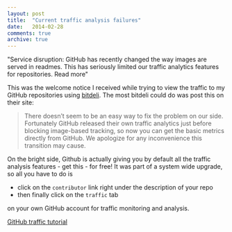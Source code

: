 ```yaml
---
layout: post
title:  "Current traffic analysis failures"
date:   2014-02-28
comments: true
archive: true
---
```


"Service disruption: GitHub has recently changed the way images are served in readmes. This has seriously limited our traffic analytics features for repositories. Read more"

This was the welcome notice I received while trying to view the traffic to my GitHub repositories using [bitdeli](http://blog.bitdeli.com/post/77717727361/on-githubs-image-proxy). The most bitdeli could do was post this on their site:
> There doesn’t seem to be an easy way to fix the problem on our side.
> Fortunately GitHub released their own traffic analytics just before
> blocking image-based tracking, so now you can get the basic metrics
> directly from GitHub.
> We apologize for any inconvenience this transition may cause.

On the bright side, Github is actually giving you by default all the traffic analysis features - get this - for free! It was part of a system wide upgrade, so all you have to do is

+ click on the `contributor` link right under the description of your repo
+ then finally click on the `traffic` tab

on your own GitHub account for traffic monitoring and analysis.

[GitHub traffic tutorial](https://github.com/blog/1672-introducing-github-traffic-analytics)